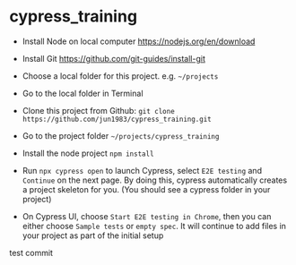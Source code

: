 # cypress_training

* Install Node on local computer https://nodejs.org/en/download

* Install Git https://github.com/git-guides/install-git

* Choose a local folder for this project. e.g. `~/projects`

* Go to the local folder in Terminal

* Clone this project from Github: `git clone https://github.com/jun1983/cypress_training.git`

* Go to the project folder `~/projects/cypress_training`

* Install the node project `npm install`

* Run `npx cypress open` to launch Cypress, select `E2E testing` and `Continue` on the next page. By doing this, cypress automatically creates a project skeleton for you. (You should see a cypress folder in your project)

* On Cypress UI, choose `Start E2E testing in Chrome`, then you can either choose `Sample tests` or `empty spec`. It will continue to add files in your project as part of the initial setup

test commit